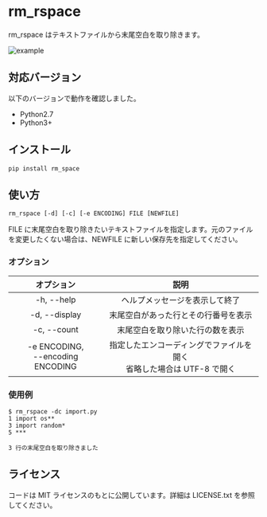 # rm_rspace #
rm_rspace はテキストファイルから末尾空白を取り除きます。

![example](https://user-images.githubusercontent.com/42906988/49338917-94506e00-f66c-11e8-85d1-b67351bd3e96.png)

## 対応バージョン ##
以下のバージョンで動作を確認しました。
- Python2.7
- Python3+

## インストール ##
```
pip install rm_space
```

## 使い方 ##
```
rm_rspace [-d] [-c] [-e ENCODING] FILE [NEWFILE]
```
FILE に末尾空白を取り除きたいテキストファイルを指定します。元のファイルを変更したくない場合は、NEWFILE に新しい保存先を指定してください。

### オプション ###
|オプション|説明|
|:-------:|:----:|
| -h, --help                            |ヘルプメッセージを表示して終了|
| -d, --display                         |末尾空白があった行とその行番号を表示|
| -c, --count                           |末尾空白を取り除いた行の数を表示|
| -e ENCODING, <br> --encoding ENCODING |指定したエンコーディングでファイルを開く <br> 省略した場合は UTF-8 で開く| 

### 使用例 ###
```
$ rm_rspace -dc import.py
1 import os**
3 import random*
5 ***

3 行の末尾空白を取り除きました
```

## ライセンス ##
コードは MIT ライセンスのもとに公開しています。詳細は LICENSE.txt を参照してください。
